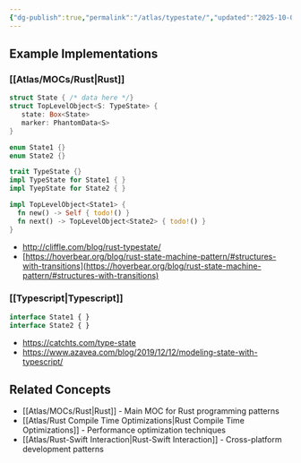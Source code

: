 ```yaml
---
{"dg-publish":true,"permalink":"/atlas/typestate/","updated":"2025-10-07T14:28:12.327-07:00"}
---
```



## Example Implementations

### [[Atlas/MOCs/Rust\|Rust]]

```rust
struct State { /* data here */}
struct TopLevelObject<S: TypeState> {
   state: Box<State>
   marker: PhantomData<S>
}

enum State1 {}
enum State2 {}

trait TypeState {}
impl TypeState for State1 { }
impl TyepState for State2 { }

impl TopLevelObject<State1> {
  fn new() -> Self { todo!() }
  fn next() -> TopLevelObject<State2> { todo!() }
}
```

- http://cliffle.com/blog/rust-typestate/
- [https://hoverbear.org/blog/rust-state-machine-pattern/#structures-with-transitions](https://hoverbear.org/blog/rust-state-machine-pattern/#structures-with-transitions)

### [[Typescript\|Typescript]]

```typescript
interface State1 { }
interface State2 { }


```

- https://catchts.com/type-state
- https://www.azavea.com/blog/2019/12/12/modeling-state-with-typescript/

## Related Concepts
- [[Atlas/MOCs/Rust\|Rust]] - Main MOC for Rust programming patterns
- [[Atlas/Rust Compile Time Optimizations\|Rust Compile Time Optimizations]] - Performance optimization techniques
- [[Atlas/Rust-Swift Interaction\|Rust-Swift Interaction]] - Cross-platform development patterns

